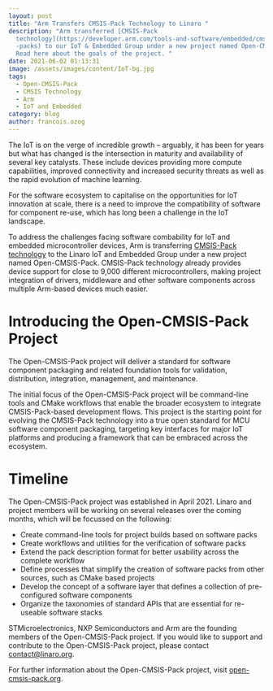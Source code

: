 ```yaml
---
layout: post
title: "Arm Transfers CMSIS-Pack Technology to Linaro "
description: "Arm transferred [CMSIS-Pack
  technology](https://developer.arm.com/tools-and-software/embedded/cmsis/cmsis\
  -packs) to our IoT & Embedded Group under a new project named Open-CMSIS-Pack.
  Read here about the goals of the project. "
date: 2021-06-02 01:13:31
image: /assets/images/content/IoT-bg.jpg
tags:
  - Open-CMSIS-Pack
  - CMSIS Technology
  - Arm
  - IoT and Embedded
category: blog
author: francois.ozog
---
```

The IoT is on the verge of incredible growth – arguably, it has been for years but what has changed is the intersection in maturity and availability of several key catalysts. These include devices providing more compute capabilities, improved connectivity and increased security threats as well as the rapid evolution of machine learning. 

For the software ecosystem to capitalise on the opportunities for IoT innovation at scale, there is a need to improve the compatibility of software for component re-use, which has long been a challenge in the IoT landscape.

To address the challenges facing software combability for IoT and embedded microcontroller devices, Arm is transferring [CMSIS-Pack technology](https://developer.arm.com/tools-and-software/embedded/cmsis/cmsis-packs) to the Linaro IoT and Embedded Group under a new project named Open-CMSIS-Pack. CMSIS-Pack technology already provides device support for close to 9,000 different microcontrollers, making project integration of drivers, middleware and other software components across multiple Arm-based devices much easier. 

# Introducing the Open-CMSIS-Pack Project

The Open-CMSIS-Pack project will deliver a standard for software component packaging and related foundation tools for validation, distribution, integration, management, and maintenance.

The initial focus of the Open-CMSIS-Pack project will be command-line tools and CMake workflows that enable the broader ecosystem to integrate CMSIS-Pack-based development flows. This project is the starting point for evolving the CMSIS-Pack technology into a true open standard for MCU software component packaging, targeting key interfaces for major IoT platforms and producing a framework that can be embraced across the ecosystem.

# Timeline

The Open-CMSIS-Pack project was established in April 2021. Linaro and project members will be working on several releases over the coming months, which will be focussed on the following:

* Create command-line tools for project builds based on software packs
* Create workflows and utilities for the verification of software packs
* Extend the pack description format for better usability across the complete workflow
* Define processes that simplify the creation of software packs from other sources, such as CMake based projects
* Develop the concept of a software layer that defines a collection of pre-configured software components
* Organize the taxonomies of standard APIs that are essential for re-useable software stacks

STMicroelectronics, NXP Semiconductors and Arm are the founding members of the Open-CMSIS-Pack project. If you would like to support and contribute to the Open-CMSIS-Pack project, please contact contact@linaro.org.

For further information about the Open-CMSIS-Pack project, visit [open-cmsis-pack.org](https://www.open-cmsis-pack.org/).